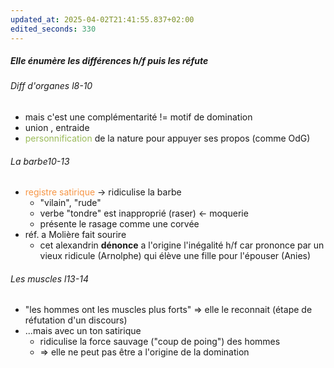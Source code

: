 ```yaml
---
updated_at: 2025-04-02T21:41:55.837+02:00
edited_seconds: 330
---
```

##### Elle énumère les différences h/f puis les réfute
###### Diff d'organes l8-10
- mais c'est une complémentarité != motif de domination
- union , entraide
- <font color="#9bbb59">personnification</font> de la nature pour appuyer ses propos (comme OdG)
###### La barbe10-13
- <font color="#f79646">registre satirique</font> -> ridiculise la barbe
	- "vilain", "rude"
	- verbe "tondre" est inapproprié (raser) <- moquerie
	- présente le rasage comme une corvée 
- réf. a Molière fait sourire
	- cet alexandrin **dénonce** a l'origine l'inégalité h/f car prononce par un vieux ridicule (Arnolphe) qui élève une fille pour l'épouser (Anies)
###### Les muscles l13-14
- "les hommes ont les muscles plus forts" => elle le reconnait (étape de réfutation d'un discours)
- ...mais avec un ton satirique
	- ridiculise la force sauvage ("coup de poing") des hommes
	- => elle ne peut pas être a l'origine de la domination 